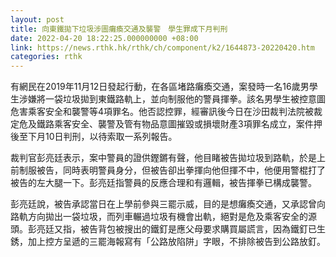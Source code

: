 ```yaml
---
layout: post
title: 向東鐵拋下垃圾涉圖癱瘓交通及襲警　學生罪成下月判刑
date: 2022-04-20 18:22:25.000000000 +08:00
link: https://news.rthk.hk/rthk/ch/component/k2/1644873-20220420.htm
categories: rthk
---
```


有網民在2019年11月12日發起行動，在各區堵路癱瘓交通，案發時一名16歲男學生涉嫌將一袋垃圾拋到東鐵路軌上，並向制服他的警員揮拳。該名男學生被控意圖危害乘客安全和襲警等4項罪名。他否認控罪，經審訊後今日在沙田裁判法院被裁定危及鐵路乘客安全、襲警及管有物品意圖摧毀或損壞財產3項罪名成立，案件押後至下月10日判刑，以待索取一系列報告。

裁判官彭亮廷表示，案中警員的證供鏗鏘有聲，他目睹被告拋垃圾到路軌，於是上前制服被告，同時表明警員身分，但被告卻出拳揮向他但揮不中，他便用警棍打了被告的左大腿一下。彭亮廷指警員的反應合理和有邏輯，被告揮拳已構成襲警。

彭亮廷說，被告承認當日在上學前參與三罷示威，目的是想癱瘓交通，又承認曾向路軌方向拋出一袋垃圾，而列車輾過垃圾有機會出軌，絕對是危及乘客安全的源頭。彭亮廷又指，被告背包被搜出的鐵釘是應父母要求購買屬謊言，因為鐵釘已生銹，加上控方呈遞的三罷海報寫有「公路放陷阱」字眼，不排除被告到公路放釘。
